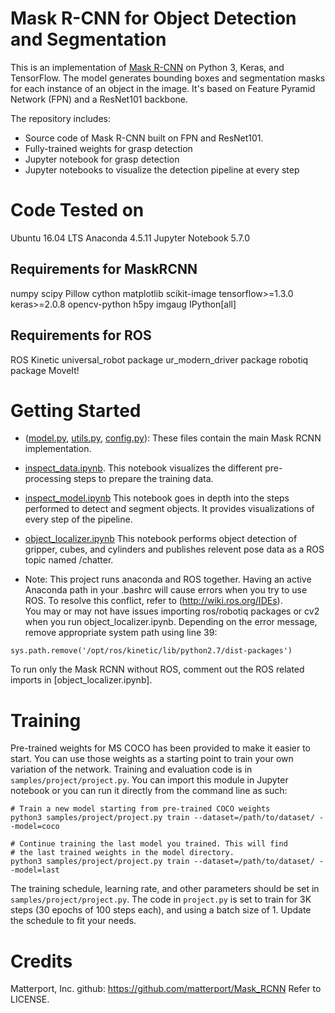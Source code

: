 # Mask R-CNN for Object Detection and Segmentation
This is an implementation of [Mask R-CNN](https://arxiv.org/abs/1703.06870) on Python 3, Keras, and TensorFlow. The model generates bounding boxes and segmentation masks for each instance of an object in the image. It's based on Feature Pyramid Network (FPN) and a ResNet101 backbone.

The repository includes:
* Source code of Mask R-CNN built on FPN and ResNet101.
* Fully-trained weights for grasp detection
* Jupyter notebook for grasp detection
* Jupyter notebooks to visualize the detection pipeline at every step

# Code Tested on 
Ubuntu 16.04 LTS
Anaconda 4.5.11
Jupyter Notebook 5.7.0

## Requirements for MaskRCNN
numpy
scipy
Pillow
cython
matplotlib
scikit-image
tensorflow>=1.3.0
keras>=2.0.8
opencv-python
h5py
imgaug
IPython[all]

## Requirements for ROS
ROS Kinetic 
universal_robot package
ur_modern_driver package 
robotiq package
MoveIt! 

# Getting Started
* ([model.py](mrcnn/model.py), [utils.py](mrcnn/utils.py), [config.py](mrcnn/config.py)): These files contain the main Mask RCNN implementation. 

* [inspect_data.ipynb](samples/project/inspect_data.ipynb). This notebook visualizes the different pre-processing steps
to prepare the training data.

* [inspect_model.ipynb](samples/project/inspect_model.ipynb) This notebook goes in depth into the steps performed to detect and segment objects. It provides visualizations of every step of the pipeline.

* [object_localizer.ipynb](samples/project/object_localizer.ipynb) This notebook performs object detection of gripper, cubes, and cylinders and publishes relevent pose data as a ROS topic named /chatter. 

* Note: This project runs anaconda and ROS together. Having an active Anaconda path in your .bashrc will cause errors when you try to use ROS. To resolve this conflict, refer to (http://wiki.ros.org/IDEs).  
You may or may not have issues importing ros/robotiq packages or cv2 when you run object_localizer.ipynb. Depending on the error message, remove appropriate system path using line 39: 
```
sys.path.remove('/opt/ros/kinetic/lib/python2.7/dist-packages')
```
To run only the Mask RCNN without ROS, comment out the ROS related imports in [object_localizer.ipynb]. 

# Training 
Pre-trained weights for MS COCO has been provided to make it easier to start. 
You can use those weights as a starting point to train your own variation of the network. 
Training and evaluation code is in `samples/project/project.py`. 
You can import this module in Jupyter notebook or you can run it directly from the command line as such:

```
# Train a new model starting from pre-trained COCO weights
python3 samples/project/project.py train --dataset=/path/to/dataset/ --model=coco

# Continue training the last model you trained. This will find
# the last trained weights in the model directory.
python3 samples/project/project.py train --dataset=/path/to/dataset/ --model=last
```

The training schedule, learning rate, and other parameters should be set in `samples/project/project.py`.
The code in `project.py` is set to train for 3K steps (30 epochs of 100 steps each), and using a batch size of 1. 
Update the schedule to fit your needs.

# Credits
Matterport, Inc.
github: https://github.com/matterport/Mask_RCNN
Refer to LICENSE. 
